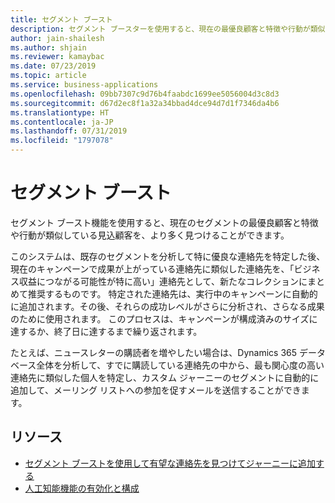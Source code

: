 ```yaml
---
title: セグメント ブースト
description: セグメント ブースターを使用すると、現在の最優良顧客と特徴や行動が類似している見込顧客を、より多く見つけることができます。
author: jain-shailesh
ms.author: shjain
ms.reviewer: kamaybac
ms.date: 07/23/2019
ms.topic: article
ms.service: business-applications
ms.openlocfilehash: 09bb7307c9d76b4faabdc1699ee5056004d3c8d3
ms.sourcegitcommit: d67d2ec8f1a32a34bbad4dce94d7d1f7346da4b6
ms.translationtype: HT
ms.contentlocale: ja-JP
ms.lasthandoff: 07/31/2019
ms.locfileid: "1797078"
---
```

# <a name="segment-boost"></a>セグメント ブースト

セグメント ブースト機能を使用すると、現在のセグメントの最優良顧客と特徴や行動が類似している見込顧客を、より多く見つけることができます。

このシステムは、既存のセグメントを分析して特に優良な連絡先を特定した後、現在のキャンペーンで成果が上がっている連絡先に類似した連絡先を、「ビジネス収益につながる可能性が特に高い」連絡先として、新たなコレクションにまとめて推奨するものです。 特定された連絡先は、実行中のキャンペーンに自動的に追加されます。その後、それらの成功レベルがさらに分析され、さらなる成果のために使用されます。 このプロセスは、キャンペーンが構成済みのサイズに達するか、終了日に達するまで繰り返されます。

たとえば、ニュースレターの購読者を増やしたい場合は、Dynamics 365 データベース全体を分析して、すでに購読している連絡先の中から、最も関心度の高い連絡先に類似した個人を特定し、カスタム ジャーニーのセグメントに自動的に追加して、メーリング リストへの参加を促すメールを送信することができます。

## <a name="resources"></a>リソース

- [セグメント ブーストを使用して有望な連絡先を見つけてジャーニーに追加する](https://docs.microsoft.com/dynamics365/customer-engagement/marketing/segment-boost)
- [人工知能機能の有効化と構成](https://docs.microsoft.com/dynamics365/customer-engagement/marketing/admin-machine-learning)
